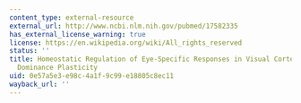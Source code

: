 ```yaml
---
content_type: external-resource
external_url: http://www.ncbi.nlm.nih.gov/pubmed/17582335
has_external_license_warning: true
license: https://en.wikipedia.org/wiki/All_rights_reserved
status: ''
title: Homeostatic Regulation of Eye-Specific Responses in Visual Cortex During Ocular
  Dominance Plasticity
uid: 0e57a5e3-e98c-4a1f-9c99-e18805c8ec11
wayback_url: ''
---
```

